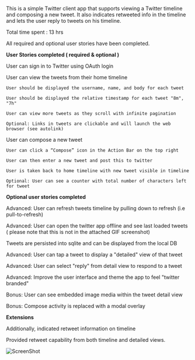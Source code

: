 
This is a simple Twitter client app that supports viewing a Twitter timeline and composing a new tweet. It also indicates
retweeted info in the timeline and lets the user reply to tweets on his timeline. 


Total time spent : 13 hrs

All required and optional user stories have been completed. 

**User Stories completed ( required & optional )**

User can sign in to Twitter using OAuth login

User can view the tweets from their home timeline

    User should be displayed the username, name, and body for each tweet
  
    User should be displayed the relative timestamp for each tweet "8m", "7h"
  
    User can view more tweets as they scroll with infinite pagination
  
    Optional: Links in tweets are clickable and will launch the web browser (see autolink)

User can compose a new tweet

    User can click a “Compose” icon in the Action Bar on the top right
  
    User can then enter a new tweet and post this to twitter
  
    User is taken back to home timeline with new tweet visible in timeline
  
    Optional: User can see a counter with total number of characters left for tweet
  

**Optional user stories completed**

Advanced: User can refresh tweets timeline by pulling down to refresh (i.e pull-to-refresh)

Advanced: User can open the twitter app offline and see last loaded tweets ( please note that this is not in the attached GIF screenshot)

Tweets are persisted into sqlite and can be displayed from the local DB

Advanced: User can tap a tweet to display a "detailed" view of that tweet

Advanced: User can select "reply" from detail view to respond to a tweet

Advanced: Improve the user interface and theme the app to feel "twitter branded"

Bonus: User can see embedded image media within the tweet detail view

Bonus: Compose activity is replaced with a modal overlay

**Extensions**

Additionally, indicated retweet information on timeline

Provided retweet capability from both timeline and detailed views. 

![ScreenShot](https://github.com/nandaja/androiddummy/blob/master/MySimpleTweets/twitterapp1.gif)
